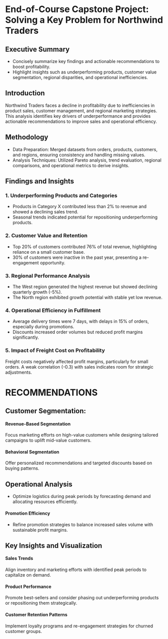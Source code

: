 # End-of-Course Capstone Project: Solving a Key Problem for Northwind Traders
## Executive Summary
* Concisely summarize key findings and actionable recommendations to boost profitability.
* Highlight insights such as underperforming products, customer value segmentation, regional disparities, and operational inefficiencies.

## Introduction
Northwind Traders faces a decline in profitability due to inefficiencies in product sales, customer management, and regional marketing strategies. This analysis identifies key drivers of underperformance and provides actionable recommendations to improve sales and operational efficiency.

## Methodology
* Data Preparation: Merged datasets from orders, products, customers, and regions, ensuring consistency and handling missing values.
* Analysis Techniques: Utilized Pareto analysis, trend evaluation, regional comparisons, and operational metrics to derive insights.
## Findings and Insights
### 1. Underperforming Products and Categories
* Products in Category X contributed less than 2% to revenue and showed a declining sales trend.
* Seasonal trends indicated potential for repositioning underperforming products.
### 2. Customer Value and Retention
* Top 20% of customers contributed 76% of total revenue, highlighting reliance on a small customer base.
* 30% of customers were inactive in the past year, presenting a re-engagement opportunity.
### 3. Regional Performance Analysis
* The West region generated the highest revenue but showed declining quarterly growth (-5%).
* The North region exhibited growth potential with stable yet low revenue.
### 4. Operational Efficiency in Fulfillment
* Average delivery times were 7 days, with delays in 15% of orders, especially during promotions.
* Discounts increased order volumes but reduced profit margins significantly.
### 5. Impact of Freight Cost on Profitability
Freight costs negatively affected profit margins, particularly for small orders. A weak correlation (-0.3) with sales indicates room for strategic adjustments.

  # RECOMMENDATIONS
## Customer Segmentation:
#### Revenue-Based Segmentation
Focus marketing efforts on high-value customers while designing tailored campaigns to uplift mid-value customers.
#### Behavioral Segmentation
Offer personalized recommendations and targeted discounts based on buying patterns.
## Operational Analysis
* Optimize logistics during peak periods by forecasting demand and allocating resources efficiently.
#### Promotion Efficiency
* Refine promotion strategies to balance increased sales volume with sustainable profit margins.
## Key Insights and Visualization
#### Sales Trends
Align inventory and marketing efforts with identified peak periods to capitalize on demand.
#### Product Performance
Promote best-sellers and consider phasing out underperforming products or repositioning them strategically.
#### Customer Retention Patterns
Implement loyalty programs and re-engagement strategies for churned customer groups.
